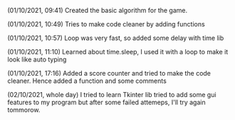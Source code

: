 (01/10/2021, 09:41) Created the basic algorithm for the game. 

(01/10/2021, 10:49) Tries to make code cleaner by adding functions

(01/10/2021, 10:57) Loop was very fast, so added some delay with time lib

(01/10/2021, 11:10) Learned about time.sleep, I used it with a loop to make it look like
                    auto typing 

(01/10/2021, 17:16) Added a score counter and tried to make the code cleaner. Hence added a function
                    and some comments
                
(02/10/2021, whole day) I tried to learn Tkinter lib tried to add some gui features to my program
                        but after some failed attemeps, I'll try again tommorow.


